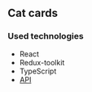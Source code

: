 ## Cat cards

### Used technologies
- React
- Redux-toolkit
- TypeScript
- [API](https://cataas.com/doc.html)